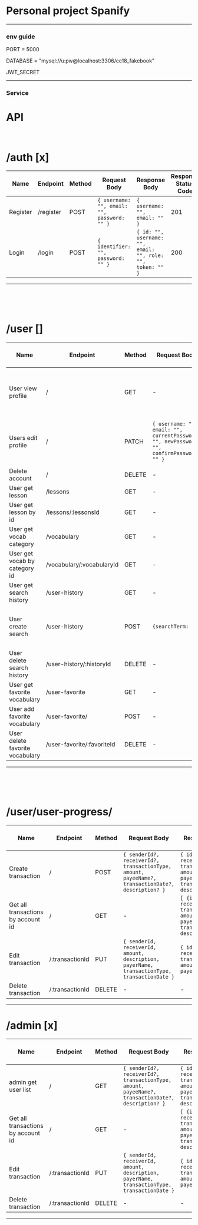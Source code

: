 # Personal project Spanify
---
### env guide

PORT = 5000 

DATABASE = "mysql://u:pw@localhost:3306/cc18_fakebook"

JWT_SECRET

---
### Service

# API 

<br>

# /auth [x]

| Name | Endpoint | Method | Request Body | Response Body | Response Status Code | Remark |
|------|----------|--------|--------------|-------------------------------------------------------------------------------------------------------------------------------------------------|----------------------|------------------|
| Register | /register  | POST   | `{ username: "", email: "", password: "" }`                                                                           | `{ username: "", email: "" }`                                                                                  | 201                  | สร้างบัญชีผู้ใช้งาน  |
| Login    | /login     | POST   | `{ identifier: "", password: "" }`                                                                                                                                       | `{ id: "", username: "", email: "", role: "", token: "" }`| 200                  | เข้าสู่ระบบได้       |

<hr>

<br>
<br>
<br>


# /user []

| Name            | Endpoint        | Method | Request Body                                                                 | Response Body                                                                                                      | Response Status Code | Remark               |
|-----------------|-----------------|--------|------------------------------------------------------------------------------|-------------------------------------------------------------------------------------------------------------------|----------------------|----------------------|
| User view profile | /               | GET   | -  | `{ id: "", username: "", email: "", role: "", createdAt: "", updatedAt: "" }`                            | 200                  | Authenticate token   |
| Users edit profile| /               | PATCH   | `{ username: "", email: "", currentPassword: "", newPassword: "", confirmPassword: "" }`| `user: {{ id: "", username: "", email: "", role: "", createdAt: "", updatedAt: "" }}`                        | 200                  | Authenticate token   |               | 200                  | Authenticate token   |
| Delete account | / | DELETE | -  | -  | 204  | ลบข้อมูลทุกอย่างในบัญชี |
| User get lesson  | /lessons | GET | -  | -  | 200  | Authenticate token |
| User get lesson by id | /lessons/:lessonsId | GET | -  | -  | 200  | Authenticate token |
| User get vocab category  | /vocabulary | GET | -  | -  | 200  | Authenticate token |
| User get vocab by category id  | /vocabulary/:vocabularyId | GET | -  | -  | 200  | Authenticate token |
| User get search history  | /user-history | GET | -  | -  | 200  | Authenticate token |
| User create search  | /user-history | POST | `{searchTerm: ""}`  | `createSearch: {id: "", searchTerm: "", createdAt: "", userId: ""}`  | 204  | Authenticate token |
| User delete search history  | /user-history/:historyId | DELETE | -  | -  | 204  | ลบข้อมูลการค้นหา |
| User get favorite vocabulary | /user-favorite | GET | -  | -  | 200  | Authenticate token |
| User add favorite vocabulary  | /user-favorite/ | POST | -  | -  | 201  | Authenticate token |
| User delete favorite vocabulary | /user-favorite/:favoriteId | DELETE | -  | -  | 204  | ลบข้อมูลการค้นหา |


<hr>

<br>
<br>
<br>

# /user/user-progress/

| Name                          | Endpoint        | Method | Request Body                                                                                                 | Response Body                                                                                                          | Response Status Code | Remark                          |
|-------------------------------|-----------------|--------|--------------------------------------------------------------------------------------------------------------|-----------------------------------------------------------------------------------------------------------------------|----------------------|---------------------------------|
| Create transaction             | /               | POST   | `{ senderId?, receiverId?, transactionType, amount, payeeName?, transactionDate?, description? }`             | `{ id, senderId?, receiverId?, transactionType, amount, payeeName?, transactionDate?, description? }`                  | 201                  | Authenticate token              |
| Get all transactions by account id | /               | GET    | -                                                                                                            | `[ {id, senderId?, receiverId?, transactionType, amount, payeeName?, transactionDate?, description? } ]`               | 200                  | ให้ดึงข้อมูล transaction ทั้งหมดตามแต่ละ account |
| Edit transaction               | /:transactionId | PUT    | `{ senderId, receiverId, amount, description, payerName, transactionType, transactionDate }`                 | `{ id, senderId?, receiverId?, transactionType, amount, payeeName? }`                                                  | 200                  | ให้อัปเดตตัวใดตัวหนึ่งหรือทั้งหมดก็ได้          |
| Delete transaction             | /:transactionId | DELETE | -                                                                                                            | -                                                                                                                     | 204                  |                                 |
<hr>

# /admin [x]

| Name | Endpoint | Method | Request Body | Response Body | Response Status Code | Remark  |
|------|----------|--------|--------------|---------------|----------------------|---------|
| admin get user list | /    | GET   | `{ senderId?, receiverId?, transactionType, amount, payeeName?, transactionDate?, description? }`             | `{ id, senderId?, receiverId?, transactionType, amount, payeeName?, transactionDate?, description? }`                  | 201                  | Authenticate token              |
| Get all transactions by account id | /               | GET    | -                                                                                                            | `[ {id, senderId?, receiverId?, transactionType, amount, payeeName?, transactionDate?, description? } ]`               | 200                  | ให้ดึงข้อมูล transaction ทั้งหมดตามแต่ละ account |
| Edit transaction               | /:transactionId | PUT    | `{ senderId, receiverId, amount, description, payerName, transactionType, transactionDate }`                 | `{ id, senderId?, receiverId?, transactionType, amount, payeeName? }`                                                  | 200                  | ให้อัปเดตตัวใดตัวหนึ่งหรือทั้งหมดก็ได้          |
| Delete transaction             | /:transactionId | DELETE | -                                                                                                            | -                                                                                                                     | 204                  |                                 |
<hr>